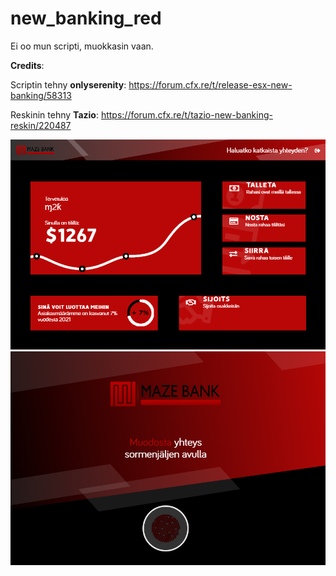 # new_banking_red

Ei oo mun scripti, muokkasin vaan.

**Credits**:

Scriptin tehny **onlyserenity**: https://forum.cfx.re/t/release-esx-new-banking/58313


Reskinin tehny **Tazio**: https://forum.cfx.re/t/tazio-new-banking-reskin/220487

![Screenshot](new_banking_red2.jpg)
![Screenshot](new_banking_red.jpg)
